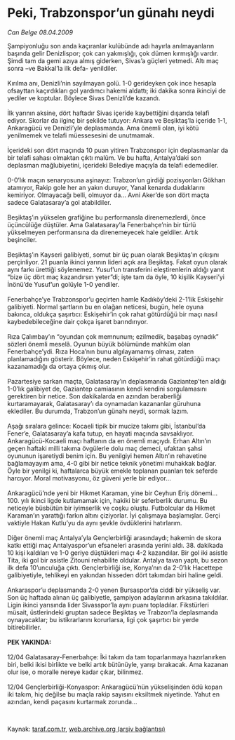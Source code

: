 # Peki, Trabzonspor’un günahı neydi

*Can Belge 08.04.2009*

<div class="taraf_structure_2col_1zq">
<div class="margen_n">



 <p>Şampiyonluğu son anda kaçıranlar kulübünde adı hayırla anılmayanların başında gelir Denizlispor; çok can yakmışlığı, çok dümen kırmışlığı vardır. Şimdi tam da gemi azıya almış giderken, Sivas’a güçleri yetmedi. Altı maç sonra –ve Bakkal’la ilk defa- yenildiler. <br/><br/>Kırılma anı, Denizli’nin sayılmayan golü. 1-0 gerideyken çok ince hesapla ofsayttan kaçırdıkları gol yardımcı hakemi aldattı; iki dakika sonra ikinciyi de yediler ve koptular. Böylece Sivas Denizli’de kazandı. <br/><br/>İlk yarının aksine, dört haftadır Sivas içeride kaybettiğini dışarıda telafi ediyor. Skorlar da ilginç bir şekilde tutuyor: Ankara ve Beşiktaş’la içeride 1-1, Ankaragücü ve Denizli’yle deplasmanda. Ama önemli olan, iyi kötü yenilmemek ve telafi müessesesini de unutmamak. <br/><br/>İçerideki son dört maçında 10 puan yitiren Trabzonspor için deplasmanlar da bir telafi sahası olmaktan çıktı malûm. Ve bu hafta, Antalya’daki son deplasman mağlubiyetini, içerideki Belediye maçıyla da telafi edemediler. <br/><br/>0-0’lık maçın senaryosuna aşinayız: Trabzon’un girdiği pozisyonları Gökhan atamıyor, Rakip gole her an yakın duruyor, Yanal kenarda dudaklarını kemiriyor. Olmayacağı belli, olmuyor da... Avni Aker’de son dört maçta sadece Galatasaray’a gol atabildiler. <br/><br/>Beşiktaş’ın yükselen grafiğine bu performansla direnemezlerdi, önce üçüncülüğe düştüler. Ama Galatasaray’la Fenerbahçe’nin bir türlü yükselmeyen performansına da direnemeyecek hale geldiler. Artık beşinciler. <br/><br/>Beşiktaş’ın Kayseri galibiyeti, somut bir üç puan olarak Beşiktaş’ın çıkışını perçinliyor. 21 puanla ikinci yarının lideri açık ara Beşiktaş. Fakat oyun olarak aynı farkı ürettiği söylenemez. Yusuf’un transferini eleştirenlerin aldığı yanıt “bize üç dört maç kazandırsın yeter”di; işte tam da öyle, 10 kişilik Kayseri’yi İnönü’de Yusuf’un golüyle 1-0 yendiler. <br/><br/>Fenerbahçe’ye Trabzonspor’u geçirten hamle Kadıköy’deki 2-1’lik Eskişehir galibiyeti. Normal şartların bu en olağan neticesi, bugün, hele oyuna bakınca, oldukça şaşırtıcı: Eskişehir’in çok rahat götürdüğü bir maçı nasıl kaybedebileceğine dair çokça işaret barındırıyor. <br/><br/>Rıza Çalımbay’ın “oyundan çok memnunum; ezilmedik, başabaş oynadık” sözleri önemli meselâ. Oyunun büyük bölümünde mahkûm olan Fenerbahçe’ydi. Rıza Hoca’nın bunu algılayamamış olması, zaten planlamadığını gösterir. Böylece, neden Eskişehir’in rahat götürdüğü maçı kazanamadığı da ortaya çıkmış olur. <br/><br/>Pazartesiye sarkan maçta, Galatasaray’ın deplasmanda Gaziantep’ten aldığı 1-0’lık galibiyet de, Gaziantep camiasının kendi kendini sorgulamasını gerektiren bir netice. Son dakikalarda en azından beraberliği kurtaramayarak, Galatasaray’ı da oynamadan kazananlar güruhuna eklediler. Bu durumda, Trabzon’un günahı neydi, sormak lazım. <br/><br/>Aşağı sıralara gelince: Kocaeli tipik bir mucize takımı gibi, İstanbul’da Fener’e, Galatasaray’a kafa tutup, en hayati maçında savsaklıyor. Ankaragücü-Kocaeli maçı haftanın da en önemli maçıydı. Erhan Altın’ın geçen haftaki milli takıma övgülerle dolu maç demeci, ufaktan şahsi oyununun işaretiydi benim için. Bu yenilgiyi hemen Altın’ın rehavetine bağlamayayım ama, 4-0 gibi bir netice teknik yönetimi muhakkak bağlar. Öyle bir yenilgi ki, haftalarca büyük emekle toplanan puanları tek seferde harcıyor. Moral motivasyonu, öz güveni yerle bir ediyor... <br/><br/>Ankaragücü’nde yeni bir Hikmet Karaman, yine bir Ceyhun Eriş dönemi... 100. yılı ikinci ligde kutlamamak için, hakiki bir seferberlik durumu. Bu neticeyle büsbütün bir iyimserlik ve coşku oluştu. Futbolcular da Hikmet Karaman’ın yarattığı farkın altını çiziyorlar. İyi çalışmaya başlamışlar. Gerçi vaktiyle Hakan Kutlu’yu da aynı şevkle övdüklerini hatırlarım. <br/><br/>Diğer önemli maç Antalya’yla Gençlerbirliği arasındaydı; hakemin de skora katkı ettiği maç Antalyaspor’un efsaneleri arasında yerini aldı. 38. dakikada 10 kişi kaldıları ve 1-0 geriye düştükleri maçı 4-2 kazandılar. Bir gol iki asistle Tita, iki gol bir asistle Zitouni rehabilite oldular. Antalya tavan yaptı, bu sezon ilk defa 10’unculuğa çıktı. Gençlerbirliği ise, Konya’nın da 2-0’lık Hacettepe galibiyetiyle, tehlikeyi en yakından hisseden dört takımdan biri haline geldi. <br/><br/>Ankaraspor’u deplasmanda 2-0 yenen Bursaspor’da ciddi bir yükseliş var. Son üç haftada alınan üç galibiyetle, şampiyon adaylarının arkasına takıldılar. Ligin ikinci yarısında lider Sivasspor’la aynı puanı topladılar. Fikstürleri müsait, üstlerindeki gruptan sadece Beşiktaş ve Trabzon’la deplasmanda oynayacaklar; bu istikrarlarını korurlarsa, ligi çok şaşırtıcı bir yerde bitirebilirler. <b><br/><br/>PEK YAKINDA: </b><br/><br/>12/04 Galatasaray-Fenerbahçe: İki takım da tam toparlanmaya hazırlanırken biri, belki ikisi birlikte ve belki artık bütünüyle, yarışı bırakacak. Ama kazanan olur ise, o moralle nereye kadar çıkar, bilinmez. <br/><br/>12/04 Gençlerbirliği-Konyaspor: Ankaragücü’nün yükselişinden ödü kopan iki takım, hiç değilse bu maçla rakip sayısını eksiltmek niyetinde. Yahut en azından, kendi paçasını kurtarmak zorunda...</p>

<br/>


<div id="taraf_not">
</div>

</div>


</div>

Kaynak: [taraf.com.tr](http://www.taraf.com.tr:80/makale/4933.htm), [web.archive.org (arşiv bağlantısı)](http://web.archive.org/web/20090426025651/http://www.taraf.com.tr:80/makale/4933.htm)

